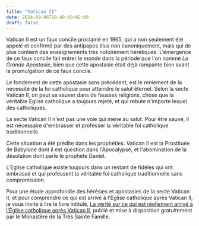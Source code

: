 ```yaml
---
title: "Vatican II"
date: 2024-09-06T18:40:43+02:00
draft: false
---
```




Vatican II est un faux concile proclamé en 1965, qui a non seulement été appelé et confirmé par des antipapes élus non canoniquement, mais qui de plus contient des enseignements très notoirement hérétiques. L'émergence de ce faux concile fait entrer le monde dans la période que l'on nomme *La Grande Apostasie*, bien que cette apostasie était déjà rampante bien avant la promulgation de ce faux concile. 

Le fondement de cette apostasie sans précédent, est le reniement de la nécessité de la foi catholique pour atteindre le salut éternel. Selon la secte Vatican II, on peut se sauver dans de fausses religions, chose que la véritable Eglise catholique a toujours rejeté, et qui rebute n'importe lequel des catholiques.

La secte Vatican II n'est pas une voie qui mène au salut. Pour être sauvé, il est nécessaire d'embrasser et professer la véritable foi catholique traditionnelle.

Cette situation a été prédite dans les prophéties. Vatican II est la Prostituée de Babylone dont il est question dans l'Apocalypse, et l'abomination de la désolation dont parle le prophète Daniel.

L'Eglise catholique existe toujours dans un restant de fidèles qui ont embrassé et qui professent la véritable foi catholique traditionnelle sans compromission.

Pour une étude approfondie des hérésies et apostasies de la secte Vatican II, et pour comprendre ce qui est arrivé à l'Eglise catholique après Vatican II, je vous invite à lire le livre intitulé, [La vérité sur ce qui est réellement arrivé à l'Église catholique après Vatican II](https://www.vaticancatholique.com/eglise-catholique-apres-vatican-ii/), publié et mise à disposition gratuitement par le Monastère de la Très Sainte Famille.
